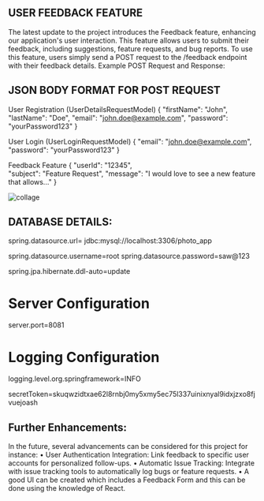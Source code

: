 ## USER FEEDBACK FEATURE
The latest update to the project introduces the Feedback feature, enhancing our application's user interaction. This feature allows users to submit their feedback, including suggestions, feature requests, and bug reports. 
To use this feature, users simply send a POST request to the /feedback endpoint with their feedback details. Example POST Request and Response: 

## JSON BODY FORMAT FOR POST REQUEST

User Registration (UserDetailsRequestModel)
{
    "firstName": "John",
    "lastName": "Doe",
    "email": "john.doe@example.com",
    "password": "yourPassword123"
}

User Login (UserLoginRequestModel)
{
    "email": "john.doe@example.com",
    "password": "yourPassword123"
}

Feedback Feature
{
    "userId": "12345",   
    "subject": "Feature Request",
    "message": "I would love to see a new feature that allows..."
}


![collage](https://github.com/pythonworl/ContactApp-ws-Feedback/assets/115520031/9b787034-7d39-4136-b213-aeb0e7841069)



## DATABASE DETAILS:

spring.datasource.url= jdbc:mysql://localhost:3306/photo_app

spring.datasource.username=root
spring.datasource.password=saw@123

spring.jpa.hibernate.ddl-auto=update

# Server Configuration
server.port=8081
# Logging Configuration
logging.level.org.springframework=INFO

secretToken=skuqwzidtxae62l8rnbj0my5xmy5ec75l337uinixnyal9idxjzxo8fjvuejoash

## Further Enhancements: 
In the future, several advancements can be considered for this project for instance:
•	User Authentication Integration: Link feedback to specific user accounts for personalized follow-ups. 
•	Automatic Issue Tracking: Integrate with issue tracking tools to automatically log bugs or feature requests.
•	A good UI can be created which includes a Feedback Form and this can be done using the knowledge of React.
